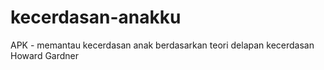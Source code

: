 # kecerdasan-anakku
APK - memantau kecerdasan anak berdasarkan teori delapan kecerdasan Howard Gardner
